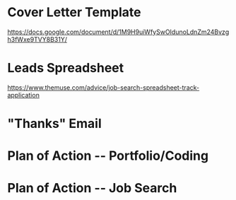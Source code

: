 # Cover Letter Template

https://docs.google.com/document/d/1M9H9uiWfySwOIdunoLdnZm24Bvzgh3fWxe9TVY8B31Y/

# Leads Spreadsheet

https://www.themuse.com/advice/job-search-spreadsheet-track-application

# "Thanks" Email

# Plan of Action -- Portfolio/Coding

# Plan of Action -- Job Search